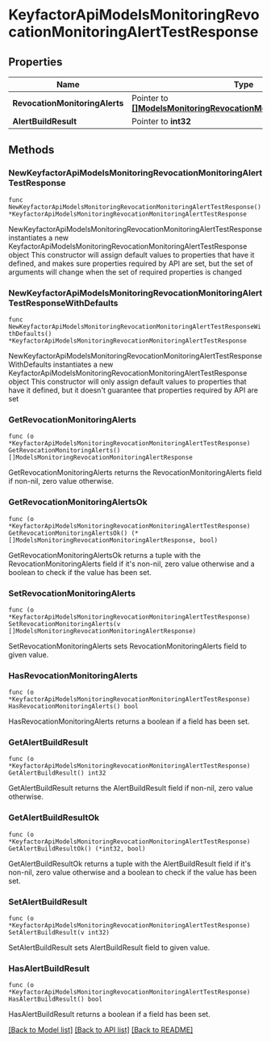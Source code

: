 # KeyfactorApiModelsMonitoringRevocationMonitoringAlertTestResponse

## Properties

Name | Type | Description | Notes
------------ | ------------- | ------------- | -------------
**RevocationMonitoringAlerts** | Pointer to [**[]ModelsMonitoringRevocationMonitoringAlertResponse**](ModelsMonitoringRevocationMonitoringAlertResponse.md) |  | [optional] 
**AlertBuildResult** | Pointer to **int32** |  | [optional] 

## Methods

### NewKeyfactorApiModelsMonitoringRevocationMonitoringAlertTestResponse

`func NewKeyfactorApiModelsMonitoringRevocationMonitoringAlertTestResponse() *KeyfactorApiModelsMonitoringRevocationMonitoringAlertTestResponse`

NewKeyfactorApiModelsMonitoringRevocationMonitoringAlertTestResponse instantiates a new KeyfactorApiModelsMonitoringRevocationMonitoringAlertTestResponse object
This constructor will assign default values to properties that have it defined,
and makes sure properties required by API are set, but the set of arguments
will change when the set of required properties is changed

### NewKeyfactorApiModelsMonitoringRevocationMonitoringAlertTestResponseWithDefaults

`func NewKeyfactorApiModelsMonitoringRevocationMonitoringAlertTestResponseWithDefaults() *KeyfactorApiModelsMonitoringRevocationMonitoringAlertTestResponse`

NewKeyfactorApiModelsMonitoringRevocationMonitoringAlertTestResponseWithDefaults instantiates a new KeyfactorApiModelsMonitoringRevocationMonitoringAlertTestResponse object
This constructor will only assign default values to properties that have it defined,
but it doesn't guarantee that properties required by API are set

### GetRevocationMonitoringAlerts

`func (o *KeyfactorApiModelsMonitoringRevocationMonitoringAlertTestResponse) GetRevocationMonitoringAlerts() []ModelsMonitoringRevocationMonitoringAlertResponse`

GetRevocationMonitoringAlerts returns the RevocationMonitoringAlerts field if non-nil, zero value otherwise.

### GetRevocationMonitoringAlertsOk

`func (o *KeyfactorApiModelsMonitoringRevocationMonitoringAlertTestResponse) GetRevocationMonitoringAlertsOk() (*[]ModelsMonitoringRevocationMonitoringAlertResponse, bool)`

GetRevocationMonitoringAlertsOk returns a tuple with the RevocationMonitoringAlerts field if it's non-nil, zero value otherwise
and a boolean to check if the value has been set.

### SetRevocationMonitoringAlerts

`func (o *KeyfactorApiModelsMonitoringRevocationMonitoringAlertTestResponse) SetRevocationMonitoringAlerts(v []ModelsMonitoringRevocationMonitoringAlertResponse)`

SetRevocationMonitoringAlerts sets RevocationMonitoringAlerts field to given value.

### HasRevocationMonitoringAlerts

`func (o *KeyfactorApiModelsMonitoringRevocationMonitoringAlertTestResponse) HasRevocationMonitoringAlerts() bool`

HasRevocationMonitoringAlerts returns a boolean if a field has been set.

### GetAlertBuildResult

`func (o *KeyfactorApiModelsMonitoringRevocationMonitoringAlertTestResponse) GetAlertBuildResult() int32`

GetAlertBuildResult returns the AlertBuildResult field if non-nil, zero value otherwise.

### GetAlertBuildResultOk

`func (o *KeyfactorApiModelsMonitoringRevocationMonitoringAlertTestResponse) GetAlertBuildResultOk() (*int32, bool)`

GetAlertBuildResultOk returns a tuple with the AlertBuildResult field if it's non-nil, zero value otherwise
and a boolean to check if the value has been set.

### SetAlertBuildResult

`func (o *KeyfactorApiModelsMonitoringRevocationMonitoringAlertTestResponse) SetAlertBuildResult(v int32)`

SetAlertBuildResult sets AlertBuildResult field to given value.

### HasAlertBuildResult

`func (o *KeyfactorApiModelsMonitoringRevocationMonitoringAlertTestResponse) HasAlertBuildResult() bool`

HasAlertBuildResult returns a boolean if a field has been set.


[[Back to Model list]](../README.md#documentation-for-models) [[Back to API list]](../README.md#documentation-for-api-endpoints) [[Back to README]](../README.md)


